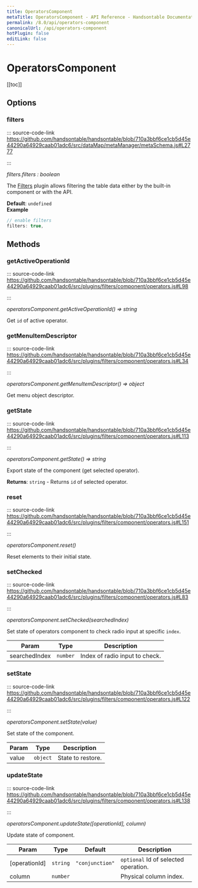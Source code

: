 ```yaml
---
title: OperatorsComponent
metaTitle: OperatorsComponent - API Reference - Handsontable Documentation
permalink: /8.0/api/operators-component
canonicalUrl: /api/operators-component
hotPlugin: false
editLink: false
---
```


# OperatorsComponent

[[toc]]
## Options

### filters
  
::: source-code-link https://github.com/handsontable/handsontable/blob/710a3bbf6ce1cb5d45e44290a64929caab01adc6/src/dataMap/metaManager/metaSchema.js#L2777

:::

_filters.filters : boolean_

The [Filters](#filters) plugin allows filtering the table data either by the built-in component or with the API.

**Default**: <code>undefined</code>  
**Example**  
```js
// enable filters
filters: true,
```

## Methods

### getActiveOperationId
  
::: source-code-link https://github.com/handsontable/handsontable/blob/710a3bbf6ce1cb5d45e44290a64929caab01adc6/src/plugins/filters/component/operators.js#L98

:::

_operatorsComponent.getActiveOperationId() ⇒ string_

Get `id` of active operator.



### getMenuItemDescriptor
  
::: source-code-link https://github.com/handsontable/handsontable/blob/710a3bbf6ce1cb5d45e44290a64929caab01adc6/src/plugins/filters/component/operators.js#L34

:::

_operatorsComponent.getMenuItemDescriptor() ⇒ object_

Get menu object descriptor.



### getState
  
::: source-code-link https://github.com/handsontable/handsontable/blob/710a3bbf6ce1cb5d45e44290a64929caab01adc6/src/plugins/filters/component/operators.js#L113

:::

_operatorsComponent.getState() ⇒ string_

Export state of the component (get selected operator).


**Returns**: `string` - Returns `id` of selected operator.  

### reset
  
::: source-code-link https://github.com/handsontable/handsontable/blob/710a3bbf6ce1cb5d45e44290a64929caab01adc6/src/plugins/filters/component/operators.js#L151

:::

_operatorsComponent.reset()_

Reset elements to their initial state.



### setChecked
  
::: source-code-link https://github.com/handsontable/handsontable/blob/710a3bbf6ce1cb5d45e44290a64929caab01adc6/src/plugins/filters/component/operators.js#L83

:::

_operatorsComponent.setChecked(searchedIndex)_

Set state of operators component to check radio input at specific `index`.


| Param | Type | Description |
| --- | --- | --- |
| searchedIndex | `number` | Index of radio input to check. |



### setState
  
::: source-code-link https://github.com/handsontable/handsontable/blob/710a3bbf6ce1cb5d45e44290a64929caab01adc6/src/plugins/filters/component/operators.js#L122

:::

_operatorsComponent.setState(value)_

Set state of the component.


| Param | Type | Description |
| --- | --- | --- |
| value | `object` | State to restore. |



### updateState
  
::: source-code-link https://github.com/handsontable/handsontable/blob/710a3bbf6ce1cb5d45e44290a64929caab01adc6/src/plugins/filters/component/operators.js#L138

:::

_operatorsComponent.updateState([operationId], column)_

Update state of component.


| Param | Type | Default | Description |
| --- | --- | --- | --- |
| [operationId] | `string` | <code>"conjunction"</code> | `optional` Id of selected operation. |
| column | `number` |  | Physical column index. |


